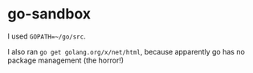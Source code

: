 # go-sandbox

I used `GOPATH=~/go/src`.

I also ran `go get golang.org/x/net/html`, because apparently go has no package management (the horror!)
